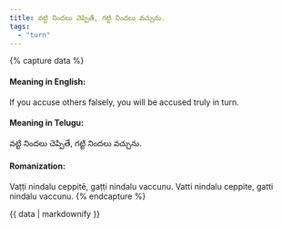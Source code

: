 ```yaml
---
title: వట్టి నిందలు చెప్పితే, గట్టి నిందలు వచ్చును.
tags:
  - "turn"
---
```


{% capture data %}
#### Meaning in English:
If you accuse others falsely, you will be accused truly in turn.

#### Meaning in Telugu:
వట్టి నిందలు చెప్పితే, గట్టి నిందలు వచ్చును.

#### Romanization:
Vaṭṭi nindalu ceppitē, gaṭṭi nindalu vaccunu.
Vatti nindalu ceppite, gatti nindalu vaccunu.
{% endcapture %}

{{ data | markdownify }}

